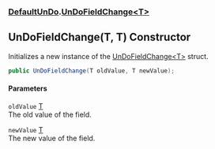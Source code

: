 ### [DefaultUnDo](./DefaultUnDo.md 'DefaultUnDo').[UnDoFieldChange&lt;T&gt;](./DefaultUnDo-UnDoFieldChange-T-.md 'DefaultUnDo.UnDoFieldChange&lt;T&gt;')
## UnDoFieldChange(T, T) Constructor
Initializes a new instance of the [UnDoFieldChange&lt;T&gt;](./DefaultUnDo-UnDoFieldChange-T-.md 'DefaultUnDo.UnDoFieldChange&lt;T&gt;') struct.  
```csharp
public UnDoFieldChange(T oldValue, T newValue);
```
#### Parameters
<a name='DefaultUnDo-UnDoFieldChange-T--UnDoFieldChange(T_T)-oldValue'></a>
`oldValue` [T](./DefaultUnDo-UnDoFieldChange-T-.md#DefaultUnDo-UnDoFieldChange-T--T 'DefaultUnDo.UnDoFieldChange&lt;T&gt;.T')  
The old value of the field.  
  
<a name='DefaultUnDo-UnDoFieldChange-T--UnDoFieldChange(T_T)-newValue'></a>
`newValue` [T](./DefaultUnDo-UnDoFieldChange-T-.md#DefaultUnDo-UnDoFieldChange-T--T 'DefaultUnDo.UnDoFieldChange&lt;T&gt;.T')  
The new value of the field.  
  
